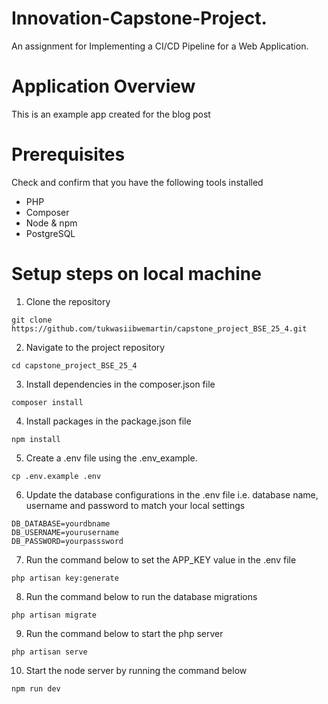 # Innovation-Capstone-Project.
An assignment for Implementing a CI/CD Pipeline for a Web Application.

# Application Overview
This is an example app created for the blog post 

# Prerequisites
Check and confirm that you have the following tools installed
- PHP
- Composer
- Node & npm
- PostgreSQL


# Setup steps on local machine

1. Clone the repository
```
git clone https://github.com/tukwasiibwemartin/capstone_project_BSE_25_4.git
```

2. Navigate to the project repository
```
cd capstone_project_BSE_25_4
```

3. Install dependencies in the composer.json file
```
composer install
```

4. Install packages in the package.json file
```
npm install
```

5. Create a .env file using the .env_example. 

```
cp .env.example .env
```

6. Update the database configurations in the .env file i.e. database name, username and password to match your local settings
```
DB_DATABASE=yourdbname
DB_USERNAME=yourusername
DB_PASSWORD=yourpasssword
```

7. Run the command below to set the APP_KEY value in the .env file

```
php artisan key:generate
```

8. Run the command below to run the database migrations
```
php artisan migrate
```

9. Run the command below to start the php server
```
php artisan serve
```

10. Start the node server by running the command below
```
npm run dev
```


